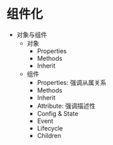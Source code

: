 # 组件化

- 对象与组件
  - 对象
    - Properties
    - Methods
    - Inherit
  - 组件
    - Properties: 强调从属关系
    - Methods
    - Inherit
    - Attribute: 强调描述性
    - Config & State
    - Event
    - Lifecycle
    - Children
 